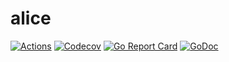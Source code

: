 # alice

[![Actions](https://img.shields.io/badge/tested%20with-actions-success.svg?logo=github)](https://github.com/AlekSi/alice/actions)
[![Codecov](https://codecov.io/gh/AlekSi/alice/branch/master/graph/badge.svg)](https://codecov.io/gh/AlekSi/alice)
[![Go Report Card](https://goreportcard.com/badge/github.com/AlekSi/alice)](https://goreportcard.com/report/github.com/AlekSi/alice)
[![GoDoc](https://godoc.org/github.com/AlekSi/alice?status.svg)](https://godoc.org/github.com/AlekSi/alice)
